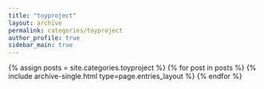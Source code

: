 ```yaml
---
title: "toyproject"
layout: archive
permalink: categories/toyproject
author_profile: true
sidebar_main: true
---
```



{% assign posts = site.categories.toyproject %}
{% for post in posts %} {% include archive-single.html type=page.entries_layout %} {% endfor %}
